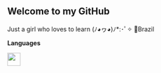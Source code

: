 ## Welcome to my GitHub
Just a girl who loves to learn (ﾉ◕ヮ◕)ﾉ*:･ﾟ✧
📍Brazil

**Languages**

<img src="https://i.imgur.com/R8p2ePA.png" width="30">
